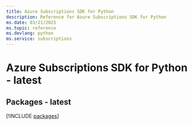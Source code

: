 ```yaml
---
title: Azure Subscriptions SDK for Python
description: Reference for Azure Subscriptions SDK for Python
ms.date: 03/21/2025
ms.topic: reference
ms.devlang: python
ms.service: subscriptions
---
```

# Azure Subscriptions SDK for Python - latest
## Packages - latest
[!INCLUDE [packages](subscriptions-index.md)]